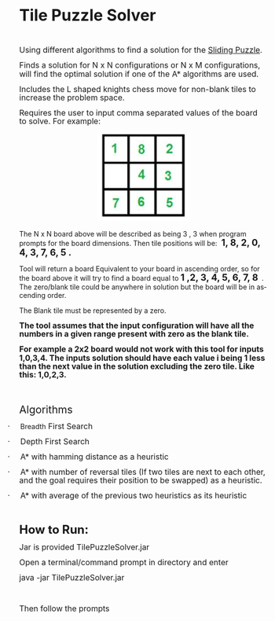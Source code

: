 <html>

<head>
<meta http-equiv=Content-Type content="text/html; charset=windows-1252">
<meta name=Generator content="Microsoft Word 15 (filtered)">
</head>

<body lang=EN-US link="#0563C1" vlink="#954F72">

<div class=WordSection1>

<p class=MsoNormal><b><span style='font-size:24.0pt;line-height:107%'>Tile
Puzzle Solver</span></b></p>

<p class=MsoNormal><span style='font-size:12.0pt;line-height:107%'>&nbsp;</span></p>

<p class=MsoNormal><span style='font-size:12.0pt;line-height:107%'>Using different algorithms to find a solution for the </span><a
href="https://en.wikipedia.org/wiki/Sliding_puzzle"><span style='font-size:
12.0pt;line-height:107%'>Sliding Puzzle</span></a><span style='font-size:12.0pt;
line-height:107%'>.</span></p>

<p class=MsoNormal><span style='font-size:12.0pt;line-height:107%'>Finds a
solution for N x N configurations or N x M configurations, will find the
optimal solution if one of the A* algorithms are used. </span></p>

<p class=MsoNormal><span style='font-size:12.0pt;line-height:107%'>Includes the
L shaped knights chess move for non-blank tiles to increase the problem space. 
</span></p>

<p class=MsoNormal><span style='font-size:12.0pt;line-height:107%'>Requires the
user to input comma separated values of the board to solve. For example:</span></p>

<p class=MsoNormal align=center style='text-align:center'><img border=0
width=186 height=181 id="Picture 1" src="README_files/image001.jpg"></p>

<p class=MsoNormal>The N x N board above will be described as being 3 , 3 when
program prompts for the board dimensions. Then tile positions will be: <b><span
style='font-size:14.0pt;line-height:107%'> 1, 8, 2, 0, 4, 3, 7, 6, 5 .</span></b></p>

<p class=MsoNormal>Tool will return a board Equivalent to your board in
ascending order, so for the board above it will try to find a board equal to <b><span
style='font-size:14.0pt;line-height:107%'>1 ,2, 3, 4, 5, 6, 7, 8</span> </b> .
The zero/blank tile could be anywhere in solution but the board will be in
ascending order.</p>

<p class=MsoNormal>The Blank tile must be represented by a zero.</p>

<p class=MsoNormal><b><span style='font-size:12.0pt;line-height:107%'>The tool
assumes that the input configuration will have all the numbers in a given range
present with zero as the blank tile. </span></b></p>

<p class=MsoNormal><b><span style='font-size:12.0pt;line-height:107%'>For
example a 2x2 board would not work with this tool for inputs 1,0,3,4. The
inputs solution should have each value i being 1 less than the next value in
the solution excluding the zero tile. Like this: 1,0,2,3.   </span></b></p>

<p class=MsoNormal><span style='font-size:16.0pt;line-height:107%'>&nbsp;</span></p>

<p class=MsoNormal><span style='font-size:16.0pt;line-height:107%'>Algorithms </span></p>

<p class=MsoListParagraphCxSpFirst style='text-indent:-.25in'><span
style='font-size:12.0pt;line-height:107%;font-family:Symbol'>·<span
style='font:7.0pt "Times New Roman"'>&nbsp;&nbsp;&nbsp;&nbsp;&nbsp;&nbsp;&nbsp;&nbsp;
</span></span>Breadth<span style='font-size:12.0pt;line-height:107%'> First
Search</span></p>

<p class=MsoListParagraphCxSpMiddle style='text-indent:-.25in'><span
style='font-size:12.0pt;line-height:107%;font-family:Symbol'>·<span
style='font:7.0pt "Times New Roman"'>&nbsp;&nbsp;&nbsp;&nbsp;&nbsp;&nbsp;&nbsp;&nbsp;
</span></span><span style='font-size:12.0pt;line-height:107%'>Depth First
Search</span></p>

<p class=MsoListParagraphCxSpMiddle style='text-indent:-.25in'><span
style='font-size:12.0pt;line-height:107%;font-family:Symbol'>·<span
style='font:7.0pt "Times New Roman"'>&nbsp;&nbsp;&nbsp;&nbsp;&nbsp;&nbsp;&nbsp;&nbsp;
</span></span><span style='font-size:12.0pt;line-height:107%'>A* with hamming
distance as a heuristic</span></p>

<p class=MsoListParagraphCxSpMiddle style='text-indent:-.25in'><span
style='font-size:12.0pt;line-height:107%;font-family:Symbol'>·<span
style='font:7.0pt "Times New Roman"'>&nbsp;&nbsp;&nbsp;&nbsp;&nbsp;&nbsp;&nbsp;&nbsp;
</span></span><span style='font-size:12.0pt;line-height:107%'>A* with number of
reversal tiles (If two tiles are next to each other, and the goal requires
their position to be swapped) as a heuristic.</span></p>

<p class=MsoListParagraphCxSpLast style='text-indent:-.25in'><span
style='font-size:12.0pt;line-height:107%;font-family:Symbol'>·<span
style='font:7.0pt "Times New Roman"'>&nbsp;&nbsp;&nbsp;&nbsp;&nbsp;&nbsp;&nbsp;&nbsp;
</span></span><span style='font-size:12.0pt;line-height:107%'>A* with average
of the previous two heuristics as its heuristic</span></p>

<p class=MsoNormal><span style='font-size:12.0pt;line-height:107%'>&nbsp;</span></p>

<p class=MsoNormal><b><span style='font-size:18.0pt;line-height:107%'>How to
Run:</span></b><span style='font-size:20.0pt;line-height:107%'> </span></p>

<p class=MsoNormal><span style='font-size:12.0pt;line-height:107%'>Jar is
provided TilePuzzleSolver.jar</span></p>

<p class=MsoNormal><span style='font-size:12.0pt;line-height:107%'>Open a
terminal/command prompt in directory and enter</span></p>

<p class=MsoNormal><span style='font-size:12.0pt;line-height:107%'>java -jar TilePuzzleSolver.jar</span></p>

<p class=MsoNormal><span style='font-size:12.0pt;line-height:107%'>&nbsp;</span></p>

<p class=MsoNormal><span style='font-size:12.0pt;line-height:107%'>Then follow
the prompts </span><span style='font-size:12.0pt;line-height:107%;font-family:
Wingdings'></span></p>

<p class=MsoNormal>&nbsp;</p>

</div>

</body>

</html>
